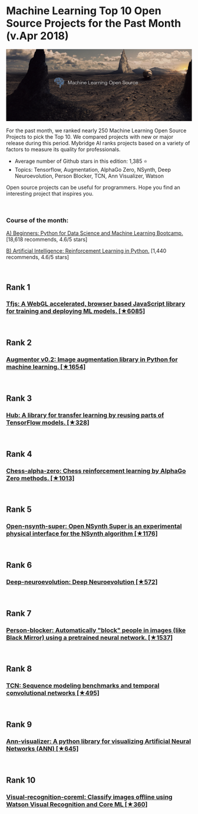 # Machine Learning Top 10 Open Source Projects for the Past Month (v.Apr 2018)

<img src="apr-machine-opensource.jpg" width="800" alt="Mybridge"></a>

For the past month, we ranked nearly 250 Machine Learning Open Source Projects to pick the Top 10. 
We compared projects with new or major release during this period. Mybridge AI ranks projects based on a variety of factors to measure its quality for professionals.

* Average number of Github stars in this edition: 1,385 ⭐️
* Topics: Tensorflow, Augmentation, AlphaGo Zero, NSynth, Deep Neuroevolution, Person Blocker, TCN, Ann Visualizer, Watson

Open source projects can be useful for programmers. Hope you find an interesting project that inspires you.

<br>

### Course of the month:

[A) Beginners: Python for Data Science and Machine Learning Bootcamp.](http://bit.ly/2Eso3R0) [18,618 recommends, 4.6/5 stars]

[B) Artificial Intelligence: Reinforcement Learning in Python.](http://bit.ly/2GSjWPJ) [1,440 recommends, 4.6/5 stars]

<br>

## Rank 1
### [Tfjs: A WebGL accelerated, browser based JavaScript library for training and deploying ML models. [★6085]](https://github.com/tensorflow/tfjs?utm_source=mybridge&utm_medium=blog&utm_campaign=read_more)


<br>

## Rank 2
### [Augmentor v0.2: Image augmentation library in Python for machine learning. [★1654]](https://github.com/mdbloice/Augmentor?utm_source=mybridge&utm_medium=blog&utm_campaign=read_more)


<br>

## Rank 3
### [Hub: A library for transfer learning by reusing parts of TensorFlow models. [★328]](https://github.com/tensorflow/hub?utm_source=mybridge&utm_medium=blog&utm_campaign=read_more)


<br>

## Rank 4
### [Chess-alpha-zero: Chess reinforcement learning by AlphaGo Zero methods. [★1013]](https://github.com/Zeta36/chess-alpha-zero?utm_source=mybridge&utm_medium=blog&utm_campaign=read_more)


<br>

## Rank 5
### [Open-nsynth-super: Open NSynth Super is an experimental physical interface for the NSynth algorithm [★1176]](https://github.com/googlecreativelab/open-nsynth-super?utm_source=mybridge&utm_medium=blog&utm_campaign=read_more)


<br>

## Rank 6
### [Deep-neuroevolution: Deep Neuroevolution [★572]](https://github.com/uber-common/deep-neuroevolution?utm_source=mybridge&utm_medium=blog&utm_campaign=read_more)


<br>

## Rank 7
### [Person-blocker: Automatically "block" people in images (like Black Mirror) using a pretrained neural network. [★1537]](https://github.com/minimaxir/person-blocker?utm_source=mybridge&utm_medium=blog&utm_campaign=read_more)


<br>

## Rank 8
### [TCN: Sequence modeling benchmarks and temporal convolutional networks [★495]](https://github.com/locuslab/TCN?utm_source=mybridge&utm_medium=blog&utm_campaign=read_more)


<br>

## Rank 9
### [Ann-visualizer: A python library for visualizing Artificial Neural Networks (ANN) [★645]](https://github.com/Prodicode/ann-visualizer?utm_source=mybridge&utm_medium=blog&utm_campaign=read_more)


<br>

## Rank 10
### [Visual-recognition-coreml: Classify images offline using Watson Visual Recognition and Core ML [★360]](https://github.com/watson-developer-cloud/visual-recognition-coreml?utm_source=mybridge&utm_medium=blog&utm_campaign=read_more)
